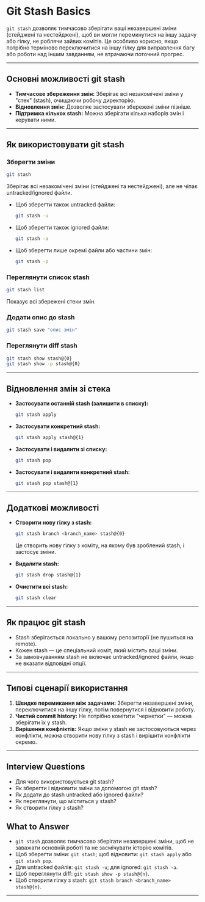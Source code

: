 # Git Stash Basics

`git stash` дозволяє тимчасово зберігати ваші незавершені зміни (стейджені та нестейджені), щоб ви могли перемкнутися на іншу задачу або гілку, не роблячи зайвих комітів. Це особливо корисно, якщо потрібно терміново переключитися на іншу гілку для виправлення багу або роботи над іншим завданням, не втрачаючи поточний прогрес.

---

## Основні можливості git stash

- **Тимчасове збереження змін:** Зберігає всі незакомічені зміни у "стек" (stash), очищаючи робочу директорію.
- **Відновлення змін:** Дозволяє застосувати збережені зміни пізніше.
- **Підтримка кількох stash:** Можна зберігати кілька наборів змін і керувати ними.

---

## Як використовувати git stash

### Зберегти зміни

```sh
git stash
```

Зберігає всі незакомічені зміни (стейджені та нестейджені), але не чіпає untracked/ignored файли.

- Щоб зберегти також untracked файли:

  ```sh
  git stash -u
  ```

- Щоб зберегти також ignored файли:

  ```sh
  git stash -a
  ```

- Щоб зберегти лише окремі файли або частини змін:

  ```sh
  git stash -p
  ```

### Переглянути список stash

```sh
git stash list
```

Показує всі збережені стеки змін.

### Додати опис до stash

```sh
git stash save "опис змін"
```

### Переглянути diff stash

```sh
git stash show stash@{0}
git stash show -p stash@{0}
```

---

## Відновлення змін зі стека

- **Застосувати останній stash (залишити в списку):**

  ```sh
  git stash apply
  ```

- **Застосувати конкретний stash:**

  ```sh
  git stash apply stash@{1}
  ```

- **Застосувати і видалити зі списку:**

  ```sh
  git stash pop
  ```

- **Застосувати і видалити конкретний stash:**

  ```sh
  git stash pop stash@{1}
  ```

---

## Додаткові можливості

- **Створити нову гілку з stash:**

  ```sh
  git stash branch <branch_name> stash@{0}
  ```

  Це створить нову гілку з коміту, на якому був зроблений stash, і застосує зміни.

- **Видалити stash:**

  ```sh
  git stash drop stash@{1}
  ```

- **Очистити всі stash:**

  ```sh
  git stash clear
  ```

---

## Як працює git stash

- Stash зберігається локально у вашому репозиторії (не пушиться на remote).
- Кожен stash — це спеціальний коміт, який містить ваші зміни.
- За замовчуванням stash не включає untracked/ignored файли, якщо не вказати відповідні опції.

---

## Типові сценарії використання

1. **Швидке перемикання між задачами:** Зберегти незавершені зміни, переключитися на іншу гілку, потім повернутися і відновити роботу.
2. **Чистий commit history:** Не потрібно комітити "чернетки" — можна зберігати їх у stash.
3. **Вирішення конфліктів:** Якщо зміни у stash не застосовуються через конфлікти, можна створити нову гілку з stash і вирішити конфлікти окремо.

---

## Interview Questions

- Для чого використовується git stash?
- Як зберегти і відновити зміни за допомогою git stash?
- Як додати до stash untracked або ignored файли?
- Як переглянути, що міститься у stash?
- Як створити гілку з stash?

## What to Answer

- `git stash` дозволяє тимчасово зберігати незавершені зміни, щоб не заважати основній роботі та не засмічувати історію комітів.
- Щоб зберегти зміни: `git stash`; щоб відновити: `git stash apply` або `git stash pop`.
- Для untracked файлів: `git stash -u`; для ignored: `git stash -a`.
- Щоб переглянути diff: `git stash show -p stash@{n}`.
- Щоб створити гілку з stash: `git stash branch <branch_name> stash@{n}`.

---
